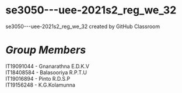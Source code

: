 # se3050---uee-2021s2_reg_we_32
se3050---uee-2021s2_reg_we_32 created by GitHub Classroom


 # *Group Members*   
IT19091044 - Gnanarathna E.D.K.V  
IT18408584 - Balasooriya R.P.T.U   
IT19016894 - Pinto R.D.S.P   
IT19156248 - K.G.Kolamunna    
